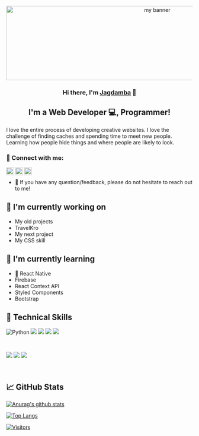 <p align="center">
  <img width="800" height="200" src="https://github.com/jagdtri2003/jagdtri2003/assets/54079135/e65a03b1-2d1e-4627-86d9-d84715e0396a.png"       alt="my banner">
</p>

<h3 align="center">
Hi there, I'm <a href="https://www.yushi.dev/" target="_blank" rel="noreferrer">Jagdamba</a> 👋
</h3>

<h2 align="center">
I'm a Web Developer 💻, Programmer!
</h2> 

I love the entire process of developing creative websites. I love the challenge of finding caches and spending time to meet new people. Learning how people hide things and where people are likely to look.

### 🤝 Connect with me:

<a href="https://www.linkedin.com/in/yushi95/"><img align="left" src="https://raw.githubusercontent.com/yushi1007/yushi1007/main/images/linkedin.svg" alt="Yu Shi | LinkedIn" width="21px"/></a>
<a href="https://instagram.com/yushi.95"><img align="left" src="https://raw.githubusercontent.com/yushi1007/yushi1007/main/images/instagram.svg" alt="Yu Shi | Instagram" width="21px"/></a>
<a href="https://yushi95.medium.com/"><img align="left" src="https://raw.githubusercontent.com/yushi1007/yushi1007/main/images/medium.svg" alt="Yu Shi | Medium" width="21px"/></a>
</br>
- 💬 If you have any question/feedback, please do not hesitate to reach out to me!

## 🔭 I'm currently working on

- My old projects
- TravelKro
- My next project
- My CSS skill

## 🌱 I'm currently learning

- 📱 React Native
- Firebase
- React Context API
- Styled Components
- Bootstrap  

## 💼 Technical Skills

![Python](https://img.shields.io/badge/python-3670A0?style=flat&logo=python&logoColor=ffdd54)
![](https://img.shields.io/badge/Code-React-informational?style=flat&logo=react&color=61DAFB)
![](https://img.shields.io/badge/Code-JavaScript-informational?style=flat&logo=JavaScript&color=F7DF1E)
![](https://img.shields.io/badge/Code-HTML5-informational?style=flat&logo=HTML5&color=E34F26)
![](https://img.shields.io/badge/Code-SQLite-informational?style=flat&logo=SQLite&color=003B57)

</br>

![](https://img.shields.io/badge/Style-Bootstrap-informational?style=flat&logo=Bootstrap&color=7952B3)
![](https://img.shields.io/badge/Style-CSS3-informational?style=flat&logo=CSS3&color=1572B6)
![](https://img.shields.io/badge/Style-styled--components-informational?style=flat&logo=styled-components&color=DB7093)


</br>

## 📈 GitHub Stats 

[![Anurag's github stats](https://github-readme-stats.vercel.app/api?username=jagdtri2003)](https://github.com/jagdtri2003)

[![Top Langs](https://github-readme-stats.vercel.app/api/top-langs/?username=jagdtri2003&layout=compact)](https://github.com/jagdtri2003)

[![Visitors](https://visitor-badge.glitch.me/badge?page_id=yushi1007.yushi1007)](https://www.yushi.dev/)
